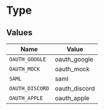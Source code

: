 # Type


## Values

| Name            | Value           |
| --------------- | --------------- |
| `OAUTH_GOOGLE`  | oauth_google    |
| `OAUTH_MOCK`    | oauth_mock      |
| `SAML`          | saml            |
| `OAUTH_DISCORD` | oauth_discord   |
| `OAUTH_APPLE`   | oauth_apple     |